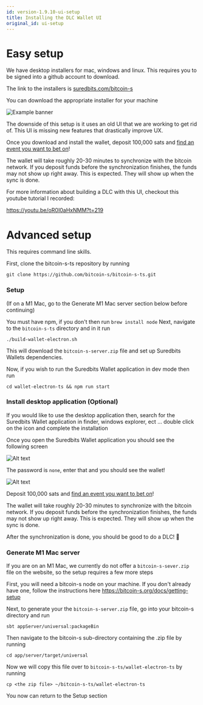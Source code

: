 ```yaml
---
id: version-1.9.10-ui-setup
title: Installing the DLC Wallet UI
original_id: ui-setup
---
```


# Easy setup

We have desktop installers for mac, windows and linux. This requires you to be signed into a github account to download.

The link to the installers is [suredbits.com/bitcoin-s](https://suredbits.com/bitcoin-s)

You can download the appropriate installer for your machine 

![Example banner](/img/installers.png)

The downside of this setup is it uses an old UI that we are working to get rid of.
This UI is missing new features that drastically improve UX. 

Once you download and install the wallet, deposit 100,000 sats and [find an event you want to bet on](https://oracle.suredbits.com/)!

The wallet will take roughly 20-30 minutes to synchronize with the bitcoin network. If you deposit funds before
the synchronization finishes, the funds may not show up right away. This is expected. They will show up when the sync is done.

For more information about building a DLC with this UI, checkout this youtube tutorial I recorded: 

https://youtu.be/oR0I0aHxNMM?t=219

# Advanced setup

This requires command line skills.


First, clone the bitcoin-s-ts repository by running 

```
git clone https://github.com/bitcoin-s/bitcoin-s-ts.git
```

### Setup

(If on a M1 Mac, go to the Generate M1 Mac server section below before continuing)

You must have npm, if you don't then run `brew install node` 
Next, navigate to the `bitcoin-s-ts` directory and in it run 

```
./build-wallet-electron.sh
```
This will download the `bitcoin-s-server.zip` file and set up Suredbits Wallets dependencies. 

Now, if you wish to run the Suredbits Wallet application in dev mode then run 

```
cd wallet-electron-ts && npm run start
```

### Install desktop application (Optional)

If you would like to use the desktop application then, search for the Suredbits Wallet application in finder, windows explorer, ect ... double click on the icon and complete the installation 

Once you open the Suredbits Wallet application you should see the following screen
 
![Alt text](/img/Screenshot%20from%202022-03-11%2011-20-17.png)

The password is `none`, enter that and you should see the wallet!

![Alt text](/img/Screenshot%20from%202022-03-11%2011-21-47.png)
 
Deposit 100,000 sats and [find an event you want to bet on](https://oracle.suredbits.com/)!

The wallet will take roughly 20-30 minutes to synchronize with the bitcoin network. If you deposit funds before
the synchronization finishes, the funds may not show up right away. This is expected. They will show up when the sync is done.

After the synchronization is done, you should be good to do a DLC! :tada:

### Generate M1 Mac server

If you are on an M1 Mac, we currently do not offer a `bitcoin-s-sever.zip` file on the website, so the setup requires a few more steps

First, you will need a bitcoin-s node on your machine. If you don't already have one, follow the  instructions here https://bitcoin-s.org/docs/getting-setup 

Next, to generate your the `bitcoin-s-server.zip` file, go into your bitcoin-s directory and run

```
sbt appServer/universal:packageBin
```
Then navigate to the bitcoin-s sub-directory containing the .zip file by running 

```
cd app/server/target/universal
```

Now we will copy this file over to `bitcoin-s-ts/wallet-electron-ts` by running 

```
cp <the zip file> ~/bitcoin-s-ts/wallet-electron-ts
```
You now can return to the Setup section

